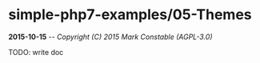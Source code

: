 # simple-php7-examples/05-Themes

**2015-10-15** -- _Copyright (C) 2015 Mark Constable (AGPL-3.0)_

TODO: write doc
